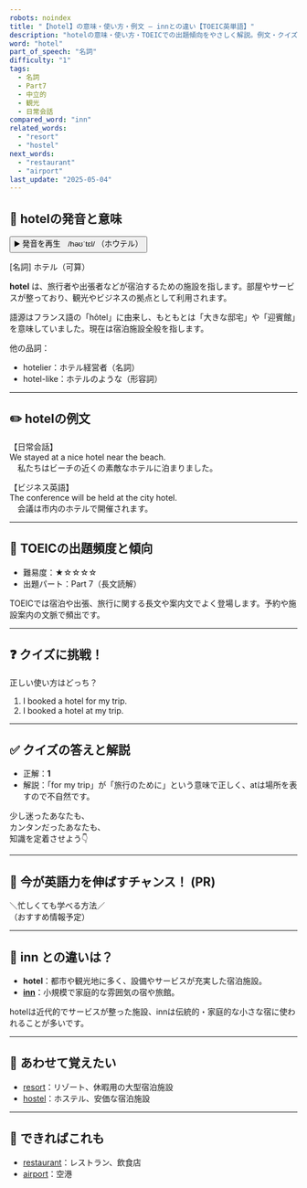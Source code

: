 ```yaml
---
robots: noindex
title: "【hotel】の意味・使い方・例文 ― innとの違い【TOEIC英単語】"
description: "hotelの意味・使い方・TOEICでの出題傾向をやさしく解説。例文・クイズ付きでinnとの違いもわかりやすく学べます。"
word: "hotel"
part_of_speech: "名詞"
difficulty: "1"
tags:
  - 名詞
  - Part7
  - 中立的
  - 観光
  - 日常会話
compared_word: "inn"
related_words:
  - "resort"
  - "hostel"
next_words:
  - "restaurant"
  - "airport"
last_update: "2025-05-04"
---
```


## 🔰 hotelの発音と意味

<button class="play-audio" onclick="playTTS('hotel')">
  <span class="play-audio-main">
    ▶️ 発音を再生　/həʊˈtɛl/
  </span>
  <span class="play-audio-sub">
    （ホウテル）
  </span>
</button>

[名詞] ホテル（可算）

**hotel** は、旅行者や出張者などが宿泊するための施設を指します。部屋やサービスが整っており、観光やビジネスの拠点として利用されます。

語源はフランス語の「hôtel」に由来し、もともとは「大きな邸宅」や「迎賓館」を意味していました。現在は宿泊施設全般を指します。

他の品詞：  
- hotelier：ホテル経営者（名詞）
- hotel-like：ホテルのような（形容詞）

---

## ✏️ hotelの例文

【日常会話】  
We stayed at a nice hotel near the beach.  
　私たちはビーチの近くの素敵なホテルに泊まりました。

【ビジネス英語】  
The conference will be held at the city hotel.  
　会議は市内のホテルで開催されます。

---

## 🎯 TOEICの出題頻度と傾向

- 難易度：★☆☆☆☆
- 出題パート：Part 7（長文読解）

TOEICでは宿泊や出張、旅行に関する長文や案内文でよく登場します。予約や施設案内の文脈で頻出です。

---

## ❓ クイズに挑戦！

正しい使い方はどっち？

1. I booked a hotel for my trip.  
2. I booked a hotel at my trip.

---

## ✅ クイズの答えと解説

- 正解：**1**
- 解説：「for my trip」が「旅行のために」という意味で正しく、atは場所を表すので不自然です。

少し迷ったあなたも、  
カンタンだったあなたも、  
知識を定着させよう👇️

---

## 🚀 今が英語力を伸ばすチャンス！ (PR)

<div class="info-center">
＼忙しくても学べる方法／<br>  
（おすすめ情報予定）
</div>

---

## 🤔  inn との違いは？

- **hotel**：都市や観光地に多く、設備やサービスが充実した宿泊施設。
- **[inn](/inn)**：小規模で家庭的な雰囲気の宿や旅館。

hotelは近代的でサービスが整った施設、innは伝統的・家庭的な小さな宿に使われることが多いです。

---

## 🧩 あわせて覚えたい

- [resort](/resort)：リゾート、休暇用の大型宿泊施設
- [hostel](/hostel)：ホステル、安価な宿泊施設

---

## 📖 できればこれも

- [restaurant](/restaurant)：レストラン、飲食店
- [airport](/airport)：空港

<!-- cvid: aid10_bid30 -->
